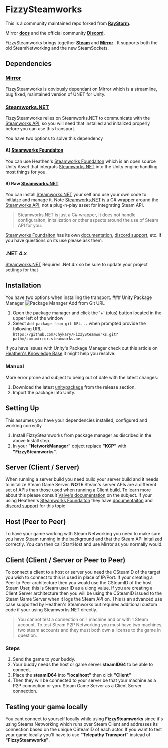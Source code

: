 # FizzySteamworks

This is a community maintained repo forked from **[RayStorm](https://github.com/Raystorms/FizzySteamyMirror)**. 

Mirror **[docs](https://mirror-networking.com/docs/Transports/Fizzy.html)** and the official community **[Discord](https://discord.gg/N9QVxbM)**.

FizzySteamworks brings together **[Steam](https://store.steampowered.com)** and **[Mirror](https://github.com/vis2k/Mirror)** . It supports both the old SteamNetworking and the new SteamSockets. 



## Dependencies
### [Mirror](https://github.com/vis2k/Mirror)
FizzySteamworks is obviously dependant on Mirror which is a streamline, bug fixed, maintained version of UNET for Unity.

### [Steamworks.NET](https://github.com/rlabrecque/Steamworks.NET)
FizzySteamworks relies on Steamworks.NET to communicate with the [Steamworks API](https://partner.steamgames.com/doc/sdk), so you will need that installed and initalized properly before you can use this transport.

You have two options to solve this dependency
#### A) [Steamworks Foundaiton](https://github.com/heathen-engineering/SteamworksFoundation)
You can use Heathen's [Steamworks Foundaiton](https://github.com/heathen-engineering/SteamworksFoundation) which is an open source Unity Asset that integrats [Steamworks.NET](https://github.com/rlabrecque/Steamworks.NET) into the Unity engine handling most things for you. 
#### B) Raw [Steamworks.NET](https://github.com/rlabrecque/Steamworks.NET)
You can install [Steamworks.NET](https://github.com/rlabrecque/Steamworks.NET) your self and use your own code to initlaize and manage it. Note [Steamworks.NET](https://github.com/rlabrecque/Steamworks.NET) is a C# wrapper around the [Steamworks API](https://partner.steamgames.com/doc/sdk), not a plug-n-play asset for integrating Steam API. 
> Steamworks.NET is just a C# wrapper, It does not handle configuraiton, initalization or other aspects around the use of Steam API for you.

[Steamworks Foundaiton](https://github.com/heathen-engineering/SteamworksFoundation) has its own [documentation](https://kb.heathenengineering.com/assets/steamworks), [discord support](https://discord.gg/6X3xrRc), etc. if you have questions on its use please ask them.

### .NET 4.x
[Steamworks.NET](https://github.com/rlabrecque/Steamworks.NET) Requires .Net 4.x so be sure to update your project settings for that



## Installation
You have two options when installing the transport.
    ### Unity Package Manager
![Package Manager Add from Git URL](https://3689240098-files.gitbook.io/~/files/v0/b/gitbook-28427.appspot.com/o/assets%2F-MZWu8yFOWhCYCMkJFmR%2F-MkVzpUlxYzzEgvdinNv%2F-MkW6tqgBr-8XK0-iKQ2%2Fimage.png?alt=media&token=8a6451ed-473b-4a18-9385-cd87e41e774a)
1) Open the package manager and click the '+' (plus) button located in the upper left of the window
2) Select `Add package from git URL...` when prompted provide the following URL:  
    `https://github.com/Chykary/FizzySteamworks.git?path=/com.mirror.steamworks.net`

If you have issues with Unity's Package Manager check out this article on [Heathen's Knowledge Base](https://kb.heathenengineering.com/company/package-manager-install#troubleshooting) it might help you resolve.

### Manual
More error prone and subject to being out of date with the latest changes:
1. Download the latest [unitypackage](https://github.com/Chykary/FizzySteamworks/releases) from the release section.
2. Import the package into Unity.



## Setting Up
This assumes you have your dependencies installed, configured and working correctly
1. Install FizzySteamworks from package manager as discribed in the above Install step.
2. In your **"NetworkManager"** object replace **"KCP"** with **"FizzySteamworks"**.



## Server (Client / Server)
When running a server build you need build your server build and it needs to initalize Steam Game Server. **NOTE** Steam's server APIs are a different set of APIs than those used when running a Client build. To learn more about this please consult [Valve's documentation](https://partner.steamgames.com/doc/api/ISteamGameServer) on the subject. 
If your using Heathen's [Steamworks Foundaiton](https://github.com/heathen-engineering/SteamworksFoundation) they have [documentaiton](https://kb.heathenengineering.com/assets/steamworks/learning/core-concepts/game-server-browser) and [discord support](https://discord.gg/6X3xrRc) for this topic



## Host (Peer to Peer)
To have your game working with Steam Networking you need to make sure you have Steam running in the background and that the Steam API initalized correctly. You can then call StartHost and use Mirror as you normally would.



## Client (Client / Server or Peer to Peer)
To connect a client to a host or server you need the CSteamID of the target you wish to connect to this is used in place of IP/Port. If your creating a Peer to Peer architecture then you would use the CSteamID of the host Steam User, this is Steam user ID as a ulong value. If you are creating a Client Server architecture then you will be using the CSteamID issued to the Steam Game Server when it logs the Steam API on. This is an advanced use case supported by Heathen's Steamworks but requires additional custom code if your using Steamworks.NET directly.

> You cannot test a connection on 1 machine and or with 1 Steam account. 
> To test Steam P2P Networking you must have two machines, two steam accounts and they must both own a license to the game in question.

### Steps
1. Send the game to your buddy.
2. Your buddy needs the host or game server **steamID64** to be able to connect.
3. Place the **steamID64** into **"localhost"** then click **"Client"**
5. Then they will be connected to your server be that your machine as a P2P connection or yoru Steam Game Server as a Client Server connection.



## Testing your game locally
You cant connect to yourself locally while using **FizzySteamworks** since it's using Steams Networking which runs over Steam Client and addresses its connection based on the unique CSteamID of each actor. If you want to test your game locally you'll have to use **"Telepathy Transport"** instead of **"FizzySteamworks"**.
